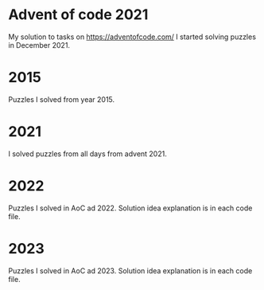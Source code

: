 # Advent of code 2021
My solution to tasks on https://adventofcode.com/
I started solving puzzles in December 2021. 

# 2015
Puzzles I solved from year 2015. 

# 2021
I solved puzzles from all days from advent 2021.

# 2022
Puzzles I solved in AoC ad 2022. Solution idea explanation is in each code file.

# 2023
Puzzles I solved in AoC ad 2023. Solution idea explanation is in each code file.
